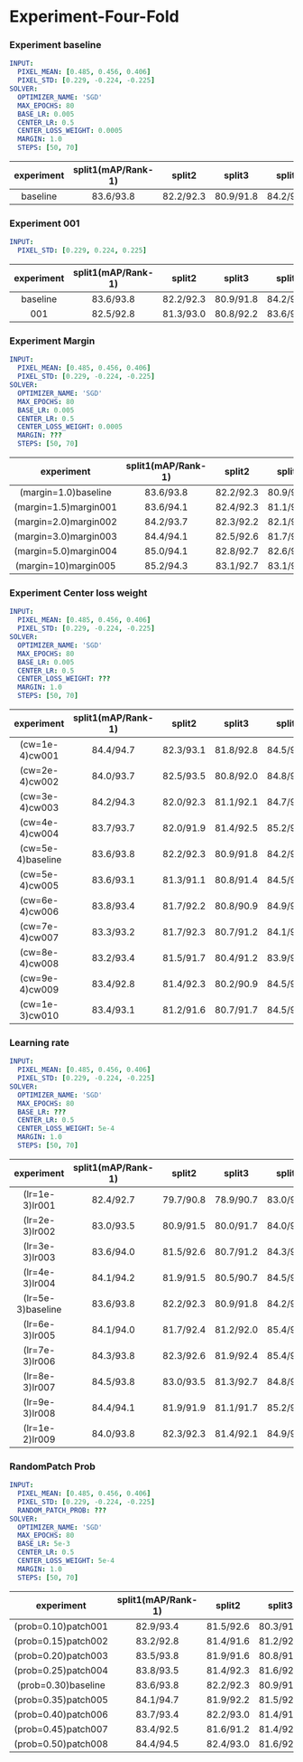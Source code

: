 # Experiment-Four-Fold

### Experiment baseline
```yml
INPUT:
  PIXEL_MEAN: [0.485, 0.456, 0.406]
  PIXEL_STD: [0.229, -0.224, -0.225]
SOLVER:
  OPTIMIZER_NAME: 'SGD'
  MAX_EPOCHS: 80
  BASE_LR: 0.005
  CENTER_LR: 0.5
  CENTER_LOSS_WEIGHT: 0.0005
  MARGIN: 1.0
  STEPS: [50, 70]
```
| experiment | split1(mAP/Rank-1) |   split2  |   split3  |   split4  | avg |
|:----------:|:------------------:|:---------:|:---------:|:---------:|:---:|
|  baseline  |      83.6/93.8     | 82.2/92.3 | 80.9/91.8 | 84.2/93.7 |  -  |

### Experiment 001
```yml
INPUT:
  PIXEL_STD: [0.229, 0.224, 0.225]
```  
| experiment | split1(mAP/Rank-1) |   split2  |   split3  |   split4  |     avg     | result |
|:----------:|:------------------:|:---------:|:---------:|:---------:|:-----------:|:------:|
|  baseline  |      83.6/93.8     | 82.2/92.3 | 80.9/91.8 | 84.2/93.7 | 82.73/92.90 |    -   |
|     001    |      82.5/92.8     | 81.3/93.0 | 80.8/92.2 | 83.6/93.9 | 82.05/92.97 |    -   |


### Experiment Margin
```yml
INPUT:
  PIXEL_MEAN: [0.485, 0.456, 0.406]
  PIXEL_STD: [0.229, -0.224, -0.225]
SOLVER:
  OPTIMIZER_NAME: 'SGD'
  MAX_EPOCHS: 80
  BASE_LR: 0.005
  CENTER_LR: 0.5
  CENTER_LOSS_WEIGHT: 0.0005
  MARGIN: ???
  STEPS: [50, 70]
```
|       experiment      | split1(mAP/Rank-1) |   split2  |   split3  |   split4  |     avg     | result |
|:---------------------:|:------------------:|:---------:|:---------:|:---------:|:-----------:|:------:|
|  (margin=1.0)baseline |      83.6/93.8     | 82.2/92.3 | 80.9/91.8 | 84.2/93.7 | 82.73/92.90 |    -   |
| (margin=1.5)margin001 |      83.6/94.1     | 82.4/92.3 | 81.1/91.5 | 85.0/94.8 | 83.03/93.18 | better |
| (margin=2.0)margin002 |      84.2/93.7     | 82.3/92.2 | 82.1/92.1 | 85.1/94.8 | 83.42/93.20 | better |
| (margin=3.0)margin003 |      84.4/94.1     | 82.5/92.6 | 81.7/92.0 | 84.8/93.6 | 83.35/93.01 | better |
| (margin=5.0)margin004 |      85.0/94.1     | 82.8/92.7 | 82.6/92.7 | 85.6/93.9 | 84.00/93.35 | better |
|  (margin=10)margin005 |      85.2/94.3     | 83.1/92.7 | 83.1/93.0 | 86.4/94.8 | 84.45/93.70 | better |



### Experiment Center loss weight  
```yml
INPUT:
  PIXEL_MEAN: [0.485, 0.456, 0.406]
  PIXEL_STD: [0.229, -0.224, -0.225]
SOLVER:
  OPTIMIZER_NAME: 'SGD'
  MAX_EPOCHS: 80
  BASE_LR: 0.005
  CENTER_LR: 0.5
  CENTER_LOSS_WEIGHT: ???
  MARGIN: 1.0
  STEPS: [50, 70]
```

|     experiment    | split1(mAP/Rank-1) |   split2  |   split3  |   split4  |     avg     | result |
|:-----------------:|:------------------:|:---------:|:---------:|:---------:|:-----------:|:------:|
|   (cw=1e-4)cw001  |      84.4/94.7     | 82.3/93.1 | 81.8/92.8 | 84.5/93.9 | 83.25/93.63 | better |
|   (cw=2e-4)cw002  |      84.0/93.7     | 82.5/93.5 | 80.8/92.0 | 84.8/94.8 | 83.03/93.50 | better |
|   (cw=3e-4)cw003  |      84.2/94.3     | 82.0/92.3 | 81.1/92.1 | 84.7/94.0 | 83.00/93.18 | better |
|   (cw=4e-4)cw004  |      83.7/93.7     | 82.0/91.9 | 81.4/92.5 | 85.2/94.5 | 83.08/93.15 | better |
| (cw=5e-4)baseline |      83.6/93.8     | 82.2/92.3 | 80.9/91.8 | 84.2/93.7 | 82.73/92.90 |    -   |
|   (cw=5e-4)cw005  |      83.6/93.1     | 81.3/91.1 | 80.8/91.4 | 84.5/94.3 | 82.55/92.48 |  worse |
|   (cw=6e-4)cw006  |      83.8/93.4     | 81.7/92.2 | 80.8/90.9 | 84.9/94.6 | 82.80/92.78 |  worse |
|   (cw=7e-4)cw007  |      83.3/93.2     | 81.7/92.3 | 80.7/91.2 | 84.1/93.4 | 82.45/92.53 |  |
|   (cw=8e-4)cw008  |      83.2/93.4     | 81.5/91.7 | 80.4/91.2 | 83.9/94.2 | 82.25/92.63 |  |
|   (cw=9e-4)cw009  |      83.4/92.8     | 81.4/92.3 | 80.2/90.9 | 84.5/94.0 | 82.38/92.50 |  |
|   (cw=1e-3)cw010  |      83.4/93.1     | 81.2/91.6 | 80.7/91.7 | 84.5/94.8 | 82.45/92.80 |  |
 

### Learning rate  
```yml
INPUT:
  PIXEL_MEAN: [0.485, 0.456, 0.406]
  PIXEL_STD: [0.229, -0.224, -0.225]
SOLVER:
  OPTIMIZER_NAME: 'SGD'
  MAX_EPOCHS: 80
  BASE_LR: ???
  CENTER_LR: 0.5
  CENTER_LOSS_WEIGHT: 5e-4
  MARGIN: 1.0
  STEPS: [50, 70]
```

|     experiment    | split1(mAP/Rank-1) |   split2  |   split3  |   split4  |     avg     | result |
|:-----------------:|:------------------:|:---------:|:---------:|:---------:|:-----------:|:------:|
|   (lr=1e-3)lr001  |      82.4/92.7     | 79.7/90.8 | 78.9/90.7 | 83.0/93.4 | 81.05/91.90 |  worse |
|   (lr=2e-3)lr002  |      83.0/93.5     | 80.9/91.5 | 80.0/91.7 | 84.0/93.9 | 81.98/92.65 |  worse |
|   (lr=3e-3)lr003  |      83.6/94.0     | 81.5/92.6 | 80.7/91.2 | 84.3/94.0 | 82.53/92.95 |  worse |
|   (lr=4e-3)lr004  |      84.1/94.2     | 81.9/91.5 | 80.5/90.7 | 84.5/94.5 | 82.75/92.73 |  worse |
| (lr=5e-3)baseline |      83.6/93.8     | 82.2/92.3 | 80.9/91.8 | 84.2/93.7 | 82.73/92.90 |    -   |
|   (lr=6e-3)lr005  |      84.1/94.0     | 81.7/92.4 | 81.2/92.0 | 85.4/94.5 | 83.10/93.23 | better |
|   (lr=7e-3)lr006  |      84.3/93.8     | 82.3/92.6 | 81.9/92.4 | 85.4/94.9 | 83.48/93.43 | better |
|   (lr=8e-3)lr007  |      84.5/93.8     | 83.0/93.5 | 81.3/92.7 | 84.8/94.3 | 83.40/93.58 | better |
|   (lr=9e-3)lr008  |      84.4/94.1     | 81.9/91.9 | 81.1/91.7 | 85.2/94.8 | 83.15/93.13 | better |
|   (lr=1e-2)lr009  |      84.0/93.8     | 82.3/92.3 | 81.4/92.1 | 84.9/94.6 | 83.15/93.20 | better |




### RandomPatch Prob  
```yml
INPUT:
  PIXEL_MEAN: [0.485, 0.456, 0.406]
  PIXEL_STD: [0.229, -0.224, -0.225]
  RANDOM_PATCH_PROB: ???
SOLVER:
  OPTIMIZER_NAME: 'SGD'
  MAX_EPOCHS: 80
  BASE_LR: 5e-3
  CENTER_LR: 0.5
  CENTER_LOSS_WEIGHT: 5e-4
  MARGIN: 1.0
  STEPS: [50, 70]
```
|      experiment     | split1(mAP/Rank-1) |   split2  |   split3  |   split4  |     avg     | result |
|:-------------------:|:------------------:|:---------:|:---------:|:---------:|:-----------:|:------:|
| (prob=0.10)patch001 |      82.9/93.4     | 81.5/92.6 | 80.3/91.4 | 82.7/92.6 | 81.85/92.50 |  worse |
| (prob=0.15)patch002 |      83.2/92.8     | 81.4/91.6 | 81.2/92.5 | 83.8/93.6 | 82.40/92.63 |  worse |
| (prob=0.20)patch003 |      83.5/93.8     | 81.9/91.6 | 80.8/91.5 | 84.3/94.3 | 82.63/92.80 |  worse |
| (prob=0.25)patch004 |      83.8/93.5     | 81.4/92.3 | 81.6/92.5 | 84.6/94.2 | 82.85/93.13 | better |
| (prob=0.30)baseline |      83.6/93.8     | 82.2/92.3 | 80.9/91.8 | 84.2/93.7 | 82.73/92.90 |    -   |
| (prob=0.35)patch005 |      84.1/94.7     | 81.9/92.2 | 81.5/92.8 | 85.1/94.5 | 83.15/93.55 | better |
| (prob=0.40)patch006 |      83.7/93.4     | 82.2/93.0 | 81.4/91.8 | 84.9/94.6 | 83.05/93.20 | better |
| (prob=0.45)patch007 |      83.4/92.5     | 81.6/91.2 | 81.4/92.0 | 85.5/94.8 | 82.98/92.63 |   ???  |
| (prob=0.50)patch008 |      84.4/94.5     | 82.4/93.0 | 81.6/92.4 | 85.1/94.6 | 83.45/93.63 | better |